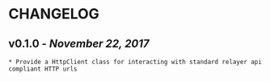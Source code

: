 # CHANGELOG

v0.1.0 - _November 22, 2017_
------------------------
    * Provide a HttpClient class for interacting with standard relayer api compliant HTTP urls
